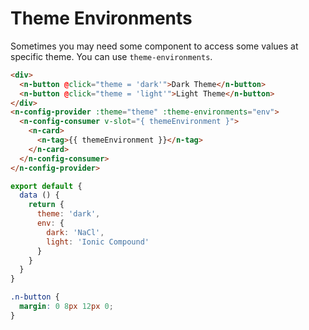 # Theme Environments
Sometimes you may need some component to access some values at specific theme. You can use `theme-environments`.
```html
<div>
  <n-button @click="theme = 'dark'">Dark Theme</n-button>
  <n-button @click="theme = 'light'">Light Theme</n-button>
</div>
<n-config-provider :theme="theme" :theme-environments="env">
  <n-config-consumer v-slot="{ themeEnvironment }">
    <n-card>
      <n-tag>{{ themeEnvironment }}</n-tag>
    </n-card>
  </n-config-consumer>
</n-config-provider>
```
```js
export default {
  data () {
    return {
      theme: 'dark',
      env: {
        dark: 'NaCl',
        light: 'Ionic Compound'
      }
    }
  }
}
```
```css
.n-button {
  margin: 0 8px 12px 0;
}
```